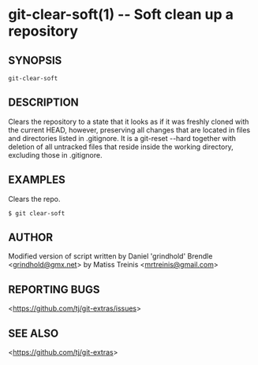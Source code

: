 git-clear-soft(1) -- Soft clean up a repository
================================================

## SYNOPSIS

`git-clear-soft`

## DESCRIPTION

  Clears the repository to a state that it looks as if it was freshly cloned
  with the current HEAD, however, preserving all changes that are located in files and directories listed in .gitignore. It is a git-reset --hard together with
  deletion of all untracked files that reside inside the working directory, excluding those in .gitignore.

## EXAMPLES

  Clears the repo.

    $ git clear-soft

## AUTHOR

Modified version of script written by Daniel 'grindhold' Brendle &lt;<grindhold@gmx.net>&gt; by Matiss Treinis &lt;<mrtreinis@gmail.com>&gt;

## REPORTING BUGS

&lt;<https://github.com/tj/git-extras/issues>&gt;

## SEE ALSO

&lt;<https://github.com/tj/git-extras>&gt;
